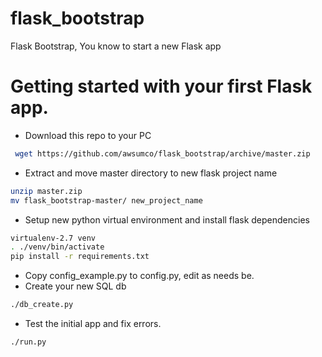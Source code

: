 # flask_bootstrap
Flask Bootstrap, You know to start a new Flask app

# Getting started with your first Flask app.

* Download this repo to your PC
```bash
 wget https://github.com/awsumco/flask_bootstrap/archive/master.zip 
```
* Extract and move master directory to new flask project name
```bash
unzip master.zip
mv flask_bootstrap-master/ new_project_name
```
* Setup new python virtual environment and install flask dependencies
```bash
virtualenv-2.7 venv
. ./venv/bin/activate
pip install -r requirements.txt
```
* Copy config_example.py to config.py, edit as needs be.
* Create your new SQL db
```bash
./db_create.py
```   
* Test the initial app and fix errors.
```
./run.py
```
